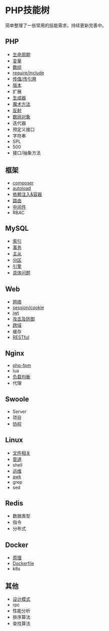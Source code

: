 # PHP技能树

简单整理了一些常用的技能需求，持续更新完善中。

## PHP
- [生命周期](./php/life-cycle.md)
- [变量](./php/variable.md)
- [数组](./php/array.md)
- [require/include](./php/include.md)
- [传值/传引用](./php/pass-value.md)
- [版本](./php/version.md)
- 扩展
- [生成器](./php/generator.md)
- [魔术方法](./php/magic.md)
- [反射](./php/reflection.md)
- [数组对象](./php/array-object.md)
- 迭代器
- 预定义接口
- 字符串
- SPL
- 500
- 接口/抽象方法

## 框架
- [composer](./framework/composer.md)
- [autoload](./framework/autoload.md)
- [依赖注入&容器](./framework/container.md)
- [路由](./framework/route.md)
- [中间件](./framework/middleware.md)
- RBAC

## MySQL
- [索引](./mysql/index.md)
- [事务](./mysql/transaction.md)
- [主从](./mysql/replication.md)
- [分区](./mysql/partition.md)
- [引擎](./mysql/engine.md)
- [具体问题](./mysql/question.md)

## Web
- [网络](./web/web.md)
- [session/cookie](./web/cookie.md)
- [jwt](./web/jwt.md)
- [攻击及防御](./web/attack.md)
- [跨域](./web/cors.md)
- 缓存
- [RESTful](./web/rest.md)

## Nginx
- [php-fpm](./nginx/php.md)
- lua
- [负载均衡](./nginx/balance.md)
- 代理

## Swoole
- Server
- 项目
- [协程](./swoole/coroutine.md)

## Linux
- [文件相关](./linux/file.md)
- [管道](./linux/pipe.md)
- shell
- [运维](./linux/devops.md)
- [awk](./linux/awk.md)
- grep
- sed

## Redis
- 数据类型
- 指令
- 分布式

## Docker
- [原理](./docker/docker.md)
- [Dockerfile](./docker/dockerfile.md)
- k8s

## 其他
- [设计模式](./other/design-patterns.md)
- rpc
- 性能分析
- 排序算法
- 查找算法